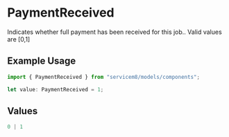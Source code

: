 # PaymentReceived

Indicates whether full payment has been received for this job..  Valid values are [0,1]

## Example Usage

```typescript
import { PaymentReceived } from "servicem8/models/components";

let value: PaymentReceived = 1;
```

## Values

```typescript
0 | 1
```